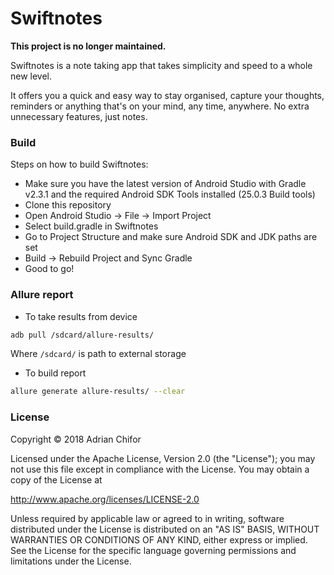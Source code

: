 # Swiftnotes

**This project is no longer maintained.**

Swiftnotes is a note taking app that takes simplicity and speed to a whole new level. 

It offers you a quick and easy way to stay organised, capture your thoughts, reminders or anything that's on your mind, any time, anywhere. No extra unnecessary features, just notes.

### Build

Steps on how to build Swiftnotes:
- Make sure you have the latest version of Android Studio with Gradle v2.3.1 and the required Android SDK Tools installed (25.0.3 Build tools)
- Clone this repository
- Open Android Studio -> File -> Import Project
- Select build.gradle in Swiftnotes
- Go to Project Structure and make sure Android SDK and JDK paths are set
- Build -> Rebuild Project and Sync Gradle
- Good to go!

### Allure report

- To take results from device
```bash
adb pull /sdcard/allure-results/
```
Where `/sdcard/` is path to external storage

- To build report

```bash
allure generate allure-results/ --clear
```

### License

Copyright &copy; 2018 Adrian Chifor

Licensed under the Apache License, Version 2.0 (the "License"); you may not use this file except in compliance with the License. You may obtain a copy of the License at

http://www.apache.org/licenses/LICENSE-2.0

Unless required by applicable law or agreed to in writing, software distributed under the License is distributed on an "AS IS" BASIS, WITHOUT WARRANTIES OR CONDITIONS OF ANY KIND, either express or implied. See the License for the specific language governing permissions and limitations under the License.
